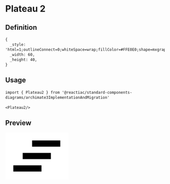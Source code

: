 # Plateau 2

## Definition

```
{
  _style: 'html=1;outlineConnect=0;whiteSpace=wrap;fillColor=#FFE0E0;shape=mxgraph.archimate3.plateau;',
  _width: 60,
  _height: 40,
}
```

## Usage

```
import { Plateau2 } from '@reactiac/standard-components-diagrams/archimate3ImplementationAndMigration'

<Plateau2/>
```

## Preview

<img src="./plateau-2.png" width="200"/>
